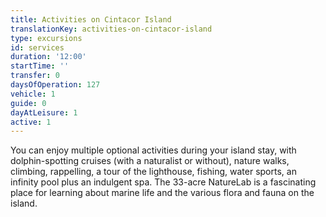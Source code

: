 ```yaml
---
title: Activities on Cintacor Island
translationKey: activities-on-cintacor-island
type: excursions
id: services
duration: '12:00'
startTime: ''
transfer: 0
daysOfOperation: 127
vehicle: 1
guide: 0
dayAtLeisure: 1
active: 1
---
```

You can enjoy multiple optional activities during your island stay, with dolphin-spotting cruises (with a naturalist or without), nature walks, climbing, rappelling, a tour of the lighthouse, fishing, water sports, an infinity pool plus an indulgent spa. The 33-acre NatureLab is a fascinating place for learning about marine life and the various flora and fauna on the island. 